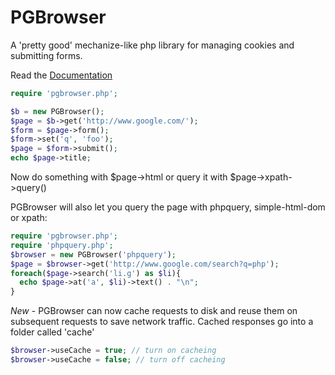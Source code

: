 PGBrowser
=========

A 'pretty good' mechanize-like php library for managing cookies and submitting forms.

Read the [Documentation](https://github.com/monkeysuffrage/pgbrowser/wiki)

```php
require 'pgbrowser.php';

$b = new PGBrowser();
$page = $b->get('http://www.google.com/');
$form = $page->form();
$form->set('q', 'foo');
$page = $form->submit();
echo $page->title;
```

Now do something with $page->html or query it with $page->xpath->query()

PGBrowser will also let you query the page with phpquery, simple-html-dom or xpath:

```php
require 'pgbrowser.php';
require 'phpquery.php';
$browser = new PGBrowser('phpquery');
$page = $browser->get('http://www.google.com/search?q=php');
foreach($page->search('li.g') as $li){
  echo $page->at('a', $li)->text() . "\n";
}
```

*New* - PGBrowser can now cache requests to disk and reuse them on subsequent requests to save network traffic. Cached responses go into a folder called 'cache'

```php
$browser->useCache = true; // turn on cacheing
$browser->useCache = false; // turn off cacheing
```

